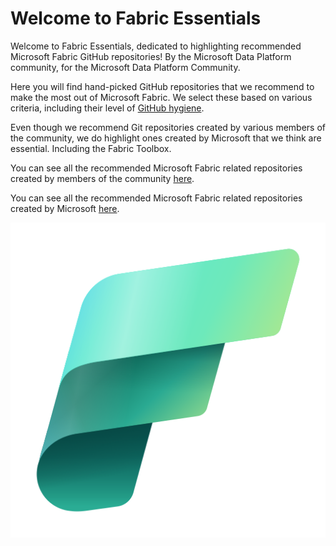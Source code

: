 # Welcome to Fabric Essentials

Welcome to Fabric Essentials, dedicated to highlighting recommended Microsoft Fabric GitHub repositories! By the Microsoft Data Platform community, for the Microsoft Data Platform Community.

Here you will find hand-picked GitHub repositories that we recommend to make the most out of Microsoft Fabric. We select these based on various criteria, including their level of [GitHub hygiene](https://www.kevinrchant.com/2022/07/05/github-hygiene-for-microsoft-data-platform-repositories/).

Even though we recommend Git repositories created by various members of the community, we do highlight ones created by Microsoft that we think are essential. Including the Fabric Toolbox.

You can see all the recommended Microsoft Fabric related repositories created by members of the community [here](communityforks.md).

You can see all the recommended Microsoft Fabric related repositories created by Microsoft [here](microsoftforks.md).

<p align="center">
    <img src="./images/fabric_48_color.png" alt="Microsoft Fabric">
</p>


